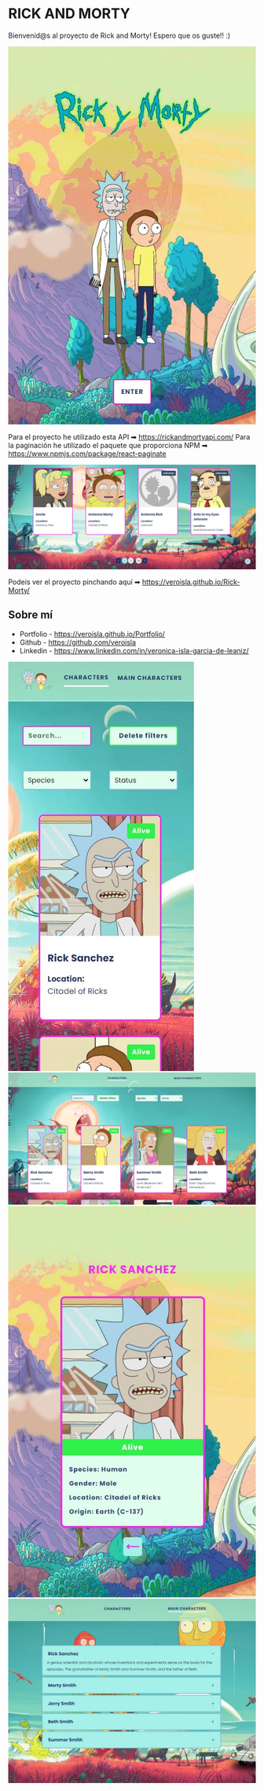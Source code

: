 # RICK AND MORTY 


Bienvenid@s al proyecto de Rick and Morty! Espero que os guste!! :)

<img src="./src/images/readme/heroView.JPG" alt="Preview layout desktop">

Para el proyecto he utilizado esta API ➡ https://rickandmortyapi.com/ 
Para la paginación he utilizado el paquete que proporciona NPM ➡ https://www.npmjs.com/package/react-paginate

<img src="./src/images/readme/pagination.JPG" alt="Preview layout desktop">



Podeis ver el proyecto pinchando aquí ➡ https://veroisla.github.io/Rick-Morty/

## Sobre mí

- Portfolio - https://veroisla.github.io/Portfolio/
- Github -    https://github.com/veroisla
- Linkedin -  https://www.linkedin.com/in/veronica-isla-garcia-de-leaniz/

<img src="./src/images/readme/mobileView.JPG" alt="Preview layout desktop">
<img src="./src/images/readme/dekstopView.JPG" alt="Preview layout desktop">
<img src="./src/images/readme/characterView.JPG" alt="Preview layout desktop">
<img src="./src/images/readme/infoView.JPG" alt="Preview layout desktop">

